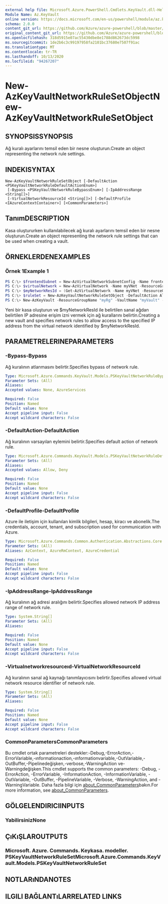 ```yaml
---
external help file: Microsoft.Azure.PowerShell.Cmdlets.KeyVault.dll-Help.xml
Module Name: Az.KeyVault
online version: https://docs.microsoft.com/en-us/powershell/module/az.keyvault/new-azkeyvaultnetworkrulesetobject
schema: 2.0.0
content_git_url: https://github.com/Azure/azure-powershell/blob/master/src/KeyVault/KeyVault/help/New-AzKeyVaultNetworkRuleSetObject.md
original_content_git_url: https://github.com/Azure/azure-powershell/blob/master/src/KeyVault/KeyVault/help/New-AzKeyVaultNetworkRuleSetObject.md
ms.openlocfilehash: 318d5915e07ac55430dbe8e1788d862673dc5998
ms.sourcegitcommit: 1de2b6c3c99197958fa2101bc37680e7507f91ac
ms.translationtype: MT
ms.contentlocale: tr-TR
ms.lasthandoff: 10/13/2020
ms.locfileid: "94267207"
---
```

# <span data-ttu-id="55d4c-101">New-AzKeyVaultNetworkRuleSetObject</span><span class="sxs-lookup"><span data-stu-id="55d4c-101">New-AzKeyVaultNetworkRuleSetObject</span></span>

## <span data-ttu-id="55d4c-102">SYNOPSIS</span><span class="sxs-lookup"><span data-stu-id="55d4c-102">SYNOPSIS</span></span>
<span data-ttu-id="55d4c-103">Ağ kuralı ayarlarını temsil eden bir nesne oluşturun.</span><span class="sxs-lookup"><span data-stu-id="55d4c-103">Create an object representing the network rule settings.</span></span>

## <span data-ttu-id="55d4c-104">INDEKI</span><span class="sxs-lookup"><span data-stu-id="55d4c-104">SYNTAX</span></span>

```
New-AzKeyVaultNetworkRuleSetObject [-DefaultAction <PSKeyVaultNetworkRuleDefaultActionEnum>]
 [-Bypass <PSKeyVaultNetworkRuleBypassEnum>] [-IpAddressRange <String[]>]
 [-VirtualNetworkResourceId <String[]>] [-DefaultProfile <IAzureContextContainer>] [<CommonParameters>]
```

## <span data-ttu-id="55d4c-105">Tanım</span><span class="sxs-lookup"><span data-stu-id="55d4c-105">DESCRIPTION</span></span>
<span data-ttu-id="55d4c-106">Kasa oluştururken kullanılabilecek ağ kuralı ayarlarını temsil eden bir nesne oluşturun.</span><span class="sxs-lookup"><span data-stu-id="55d4c-106">Create an object representing the network rule settings that can be used when creating a vault.</span></span>

## <span data-ttu-id="55d4c-107">ÖRNEKLERDEN</span><span class="sxs-lookup"><span data-stu-id="55d4c-107">EXAMPLES</span></span>

### <span data-ttu-id="55d4c-108">Örnek 1</span><span class="sxs-lookup"><span data-stu-id="55d4c-108">Example 1</span></span>
```powershell
PS C:\> $frontendSubnet = New-AzVirtualNetworkSubnetConfig -Name frontendSubnet -AddressPrefix "110.0.1.0/24" -ServiceEndpoint Microsoft.KeyVault
PS C:\> $virtualNetwork = New-AzVirtualNetwork -Name myVNet -ResourceGroupName myRG -Location westus -AddressPrefix "110.0.0.0/16" -Subnet $frontendSubnet
PS C:\> $myNetworkResId = (Get-AzVirtualNetwork -Name myVNet -ResourceGroupName myRG).Subnets[0].Id
PS C:\> $ruleSet = New-AzKeyVaultNetworkRuleSetObject -DefaultAction Allow -Bypass AzureServices -IpAddressRange "110.0.1.0/24" -VirtualNetworkResourceId $myNetworkResId
PS C:\> New-AzKeyVault -ResourceGroupName "myRg" -VaultName "myVault" -NetworkRuleSet $ruleSet
```

<span data-ttu-id="55d4c-109">Yeni bir kasa oluşturun ve $myNetworkResId ile belirtilen sanal ağdan belirtilen IP adresine erişim izni vermek için ağ kurallarını belirtin.</span><span class="sxs-lookup"><span data-stu-id="55d4c-109">Creating a new vault and specifies network rules to allow access to the specified IP address from the virtual network identified by $myNetworkResId.</span></span>

## <span data-ttu-id="55d4c-110">PARAMETRELERINE</span><span class="sxs-lookup"><span data-stu-id="55d4c-110">PARAMETERS</span></span>

### <span data-ttu-id="55d4c-111">-Bypass</span><span class="sxs-lookup"><span data-stu-id="55d4c-111">-Bypass</span></span>
<span data-ttu-id="55d4c-112">Ağ kuralının atlanmasını belirtir.</span><span class="sxs-lookup"><span data-stu-id="55d4c-112">Specifies bypass of network rule.</span></span>

```yaml
Type: Microsoft.Azure.Commands.KeyVault.Models.PSKeyVaultNetworkRuleBypassEnum
Parameter Sets: (All)
Aliases:
Accepted values: None, AzureServices

Required: False
Position: Named
Default value: None
Accept pipeline input: False
Accept wildcard characters: False
```

### <span data-ttu-id="55d4c-113">-DefaultAction</span><span class="sxs-lookup"><span data-stu-id="55d4c-113">-DefaultAction</span></span>
<span data-ttu-id="55d4c-114">Ağ kuralının varsayılan eylemini belirtir.</span><span class="sxs-lookup"><span data-stu-id="55d4c-114">Specifies default action of network rule.</span></span>

```yaml
Type: Microsoft.Azure.Commands.KeyVault.Models.PSKeyVaultNetworkRuleDefaultActionEnum
Parameter Sets: (All)
Aliases:
Accepted values: Allow, Deny

Required: False
Position: Named
Default value: None
Accept pipeline input: False
Accept wildcard characters: False
```

### <span data-ttu-id="55d4c-115">-DefaultProfile</span><span class="sxs-lookup"><span data-stu-id="55d4c-115">-DefaultProfile</span></span>
<span data-ttu-id="55d4c-116">Azure ile iletişim için kullanılan kimlik bilgileri, hesap, kiracı ve abonelik.</span><span class="sxs-lookup"><span data-stu-id="55d4c-116">The credentials, account, tenant, and subscription used for communication with Azure.</span></span>

```yaml
Type: Microsoft.Azure.Commands.Common.Authentication.Abstractions.Core.IAzureContextContainer
Parameter Sets: (All)
Aliases: AzContext, AzureRmContext, AzureCredential

Required: False
Position: Named
Default value: None
Accept pipeline input: False
Accept wildcard characters: False
```

### <span data-ttu-id="55d4c-117">-IpAddressRange</span><span class="sxs-lookup"><span data-stu-id="55d4c-117">-IpAddressRange</span></span>
<span data-ttu-id="55d4c-118">Ağ kuralının ağ adresi aralığını belirtir.</span><span class="sxs-lookup"><span data-stu-id="55d4c-118">Specifies allowed network IP address range of network rule.</span></span>

```yaml
Type: System.String[]
Parameter Sets: (All)
Aliases:

Required: False
Position: Named
Default value: None
Accept pipeline input: False
Accept wildcard characters: False
```

### <span data-ttu-id="55d4c-119">-Virtualnetworkresourceıd</span><span class="sxs-lookup"><span data-stu-id="55d4c-119">-VirtualNetworkResourceId</span></span>
<span data-ttu-id="55d4c-120">Ağ kuralının sanal ağ kaynağı tanımlayıcısını belirtir.</span><span class="sxs-lookup"><span data-stu-id="55d4c-120">Specifies allowed virtual network resource identifier of network rule.</span></span>

```yaml
Type: System.String[]
Parameter Sets: (All)
Aliases:

Required: False
Position: Named
Default value: None
Accept pipeline input: False
Accept wildcard characters: False
```

### <span data-ttu-id="55d4c-121">CommonParameters</span><span class="sxs-lookup"><span data-stu-id="55d4c-121">CommonParameters</span></span>
<span data-ttu-id="55d4c-122">Bu cmdlet ortak parametreleri destekler:-Debug,-ErrorAction,-ErrorVariable,-ınformationaction,-ınformationvariable,-OutVariable,-OutBuffer,-Pipelinedeğişken,-verbose,-WarningAction ve-Warningdeğişken.</span><span class="sxs-lookup"><span data-stu-id="55d4c-122">This cmdlet supports the common parameters: -Debug, -ErrorAction, -ErrorVariable, -InformationAction, -InformationVariable, -OutVariable, -OutBuffer, -PipelineVariable, -Verbose, -WarningAction, and -WarningVariable.</span></span> <span data-ttu-id="55d4c-123">Daha fazla bilgi için [about_CommonParameters](http://go.microsoft.com/fwlink/?LinkID=113216)bakın.</span><span class="sxs-lookup"><span data-stu-id="55d4c-123">For more information, see [about_CommonParameters](http://go.microsoft.com/fwlink/?LinkID=113216).</span></span>

## <span data-ttu-id="55d4c-124">GÖLGELENDIRICI</span><span class="sxs-lookup"><span data-stu-id="55d4c-124">INPUTS</span></span>

### <span data-ttu-id="55d4c-125">Yabilirsiniz</span><span class="sxs-lookup"><span data-stu-id="55d4c-125">None</span></span>

## <span data-ttu-id="55d4c-126">ÇıKıŞLAR</span><span class="sxs-lookup"><span data-stu-id="55d4c-126">OUTPUTS</span></span>

### <span data-ttu-id="55d4c-127">Microsoft. Azure. Commands. Keykasa. modeller. PSKeyVaultNetworkRuleSet</span><span class="sxs-lookup"><span data-stu-id="55d4c-127">Microsoft.Azure.Commands.KeyVault.Models.PSKeyVaultNetworkRuleSet</span></span>

## <span data-ttu-id="55d4c-128">NOTLARıNDA</span><span class="sxs-lookup"><span data-stu-id="55d4c-128">NOTES</span></span>

## <span data-ttu-id="55d4c-129">ILGILI BAĞLANTıLAR</span><span class="sxs-lookup"><span data-stu-id="55d4c-129">RELATED LINKS</span></span>

